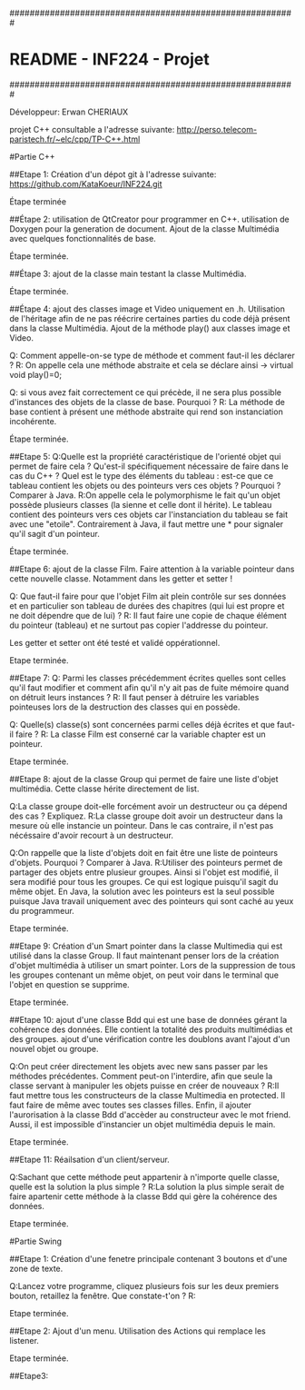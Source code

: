 #########################################################
#		README - INF224 - Projet		#
#########################################################

Développeur: Erwan CHERIAUX

projet C++ consultable a l'adresse suivante:
http://perso.telecom-paristech.fr/~elc/cpp/TP-C++.html

#Partie C++

##Etape 1:
Création d'un dépot git à l'adresse suivante:
https://github.com/KataKoeur/INF224.git

Étape terminée

##Étape 2:
utilisation de QtCreator pour programmer en C++. 
utilisation de Doxygen pour la generation de document. 
Ajout de la classe Multimédia avec quelques fonctionnalités de base. 

Étape terminée.

##Étape 3:
ajout de la classe main testant la classe Multimédia. 

Étape terminée. 

##Étape 4:
ajout des classes image et Video uniquement en .h. 
Utilisation de l'héritage afin de ne pas réécrire certaines parties du code déjà présent dans la classe Multimédia. 
Ajout de la méthode play() aux classes image et Video. 

Q: Comment appelle-on-se type de méthode et comment faut-il les déclarer ?
R: On appelle cela une méthode abstraite et cela se déclare ainsi -> virtual void play()=0;

Q: si vous avez fait correctement ce qui précède, il ne sera plus possible d'instances des objets de la classe de base. Pourquoi ?
R: La méthode de base contient à présent une méthode abstraite qui rend son instanciation incohérente.

Étape terminée. 

##Etape 5:
Q:Quelle est la propriété caractéristique de l'orienté objet qui permet de faire cela ? Qu'est-il spécifiquement nécessaire de faire dans le cas du C++ ? Quel est le type des éléments du tableau : est-ce que ce tableau contient les objets ou des pointeurs vers ces objets ? Pourquoi ? Comparer à Java.
R:On appelle cela le polymorphisme le fait qu'un objet possède plusieurs classes (la sienne et celle dont il hérite). Le tableau contient des pointeurs vers ces objets car l'instanciation du tableau se fait avec une "etoile". Contrairement à Java, il faut mettre une * pour signaler qu'il sagit d'un pointeur.

Étape terminée. 

##Etape 6:
ajout de la classe Film. Faire attention à la variable pointeur dans cette nouvelle classe.
Notamment dans les getter et setter !

Q: Que faut-il faire pour que l'objet Film ait plein contrôle sur ses données et en particulier son tableau de durées des chapitres (qui lui est propre et ne doit dépendre que de lui) ?
R: Il faut faire une copie de chaque élément du pointeur (tableau) et ne surtout pas copier l'addresse du pointeur.

Les getter et setter ont été testé et validé oppérationnel. 

Etape terminée. 

##Etape 7:
Q: Parmi les classes précédemment écrites quelles sont celles qu'il faut modifier et comment afin qu'il n'y ait pas de fuite mémoire quand on détruit leurs instances ? 
R: Il faut penser à détruire les variables pointeuses lors de la destruction des classes qui en possède.

Q: Quelle(s) classe(s) sont concernées parmi celles déjà écrites et que faut-il faire ?
R: La classe Film est conserné car la variable chapter est un pointeur.

Etape terminée. 

##Etape 8:
ajout de la classe Group qui permet de faire une liste d'objet multimédia. Cette classe hérite directement de list.

Q:La classe groupe doit-elle forcément avoir un destructeur ou ça dépend des cas ? Expliquez. 
R:La classe groupe doit avoir un destructeur dans la mesure où elle instancie un pointeur. Dans le cas contraire, il n'est pas nécéssaire d'avoir recourt à un destructeur.

Q:On rappelle que la liste d'objets doit en fait être une liste de pointeurs d'objets. Pourquoi ? Comparer à Java.
R:Utiliser des pointeurs permet de partager des objets entre plusieur groupes. Ainsi si l'objet est modifié, il sera modifié pour tous les groupes. Ce qui est logique puisqu'il sagit du même objet. En Java, la solution avec les pointeurs est la seul possible puisque Java travail uniquement avec des pointeurs qui sont caché au yeux du programmeur.

Etape terminée. 

##Etape 9:
Création d'un Smart pointer dans la classe Multimedia qui est utilisé dans la classe Group. Il faut maintenant penser lors de la création d'objet multimédia à utiliser un smart pointer. 
Lors de la suppression de tous les groupes contenant un même objet, on peut voir dans le terminal que l'objet en question se supprime. 

Etape terminée. 

##Etape 10:
ajout d'une classe Bdd qui est une base de données gérant la cohérence des données. Elle contient la totalité des produits multimédias et des groupes. 
ajout d'une vérification contre les doublons avant l'ajout d'un nouvel objet ou groupe. 

Q:On peut créer directement les objets avec new sans passer par les méthodes précédentes. Comment peut-on l'interdire, afin que seule la classe servant à manipuler les objets puisse en créer de nouveaux ? 
R:Il faut mettre tous les constructeurs de la classe Multimedia en protected. Il faut faire de même avec toutes ses classes filles. Enfin, il ajouter l'aurorisation à la classe Bdd d'accèder au constructeur avec le mot friend. Aussi, il est impossible d'instancier un objet multimédia depuis le main. 

Etape terminée. 

##Etape 11:
Réailsation d'un client/serveur. 

Q:Sachant que cette méthode peut appartenir à n'importe quelle classe, quelle est la solution la plus simple ?
R:La solution la plus simple serait de faire apartenir cette méthode à la classe Bdd qui gère la cohérence des données.

Etape terminée. 

#Partie Swing

##Etape 1:
Création d'une fenetre principale contenant 3 boutons et d'une zone de texte. 

Q:Lancez votre programme, cliquez plusieurs fois sur les deux premiers bouton, retaillez la fenêtre. Que constate-t'on ? 
R:

Etape terminée. 

##Etape 2:
Ajout d'un menu. Utilisation des Actions qui remplace les listener. 

Etape terminée. 

##Etape3:
